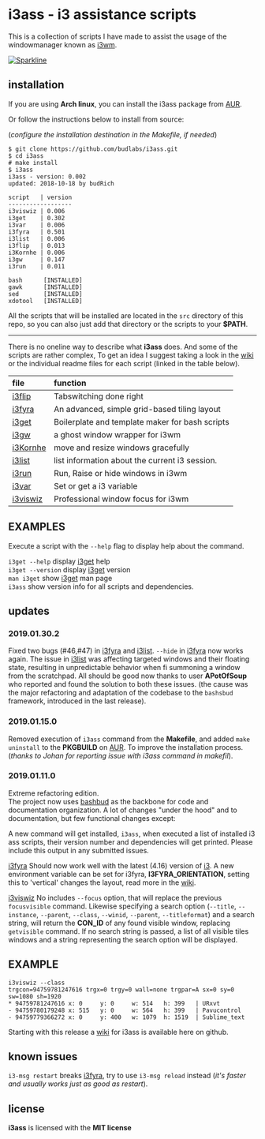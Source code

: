 # i3ass - i3 assistance scripts 

This is a collection of scripts I have made to assist the
usage of the windowmanager known as [i3wm].


[![Sparkline](https://stars.medv.io/budlabs/i3ass.svg)](https://stars.medv.io/budlabs/i3ass)



## installation

If you are using **Arch linux**, you can install the i3ass
package from [AUR].  

Or follow the instructions below to install from source:  

(*configure the installation destination in the Makefile,
if needed*)

``` text
$ git clone https://github.com/budlabs/i3ass.git
$ cd i3ass
# make install
$ i3ass
i3ass - version: 0.002
updated: 2018-10-18 by budRich

script   | version
------------------
i3viswiz | 0.006
i3get    | 0.302
i3var    | 0.006
i3fyra   | 0.501
i3list   | 0.006
i3flip   | 0.013
i3Kornhe | 0.006
i3gw     | 0.147
i3run    | 0.011

bash      [INSTALLED]
gawk      [INSTALLED]
sed       [INSTALLED]
xdotool   [INSTALLED]
```


All the scripts that will be installed are located in the
`src` directory of this repo, so you can also just add that
directory or the scripts to your **$PATH**.  

---

There is no oneline way to describe what **i3ass** does.
And some of the scripts are rather complex, To get an idea I
suggest taking a look in the [wiki] or the individual readme
files for each script (linked in the table below).

|**file**  |     **function**          |
|:---------|:--------------------------|
|[i3flip] | Tabswitching done right
|[i3fyra] | An advanced, simple grid-based tiling layout
|[i3get] | Boilerplate and template maker for bash scripts
|[i3gw] | a ghost window wrapper for i3wm
|[i3Kornhe] | move and resize windows gracefully
|[i3list] | list information about the current i3 session.
|[i3run] | Run, Raise or hide windows in i3wm
|[i3var] | Set or get a i3 variable
|[i3viswiz] | Professional window focus for i3wm

EXAMPLES
--------
Execute a script with the `--help` flag to display help
about the command.

`i3get --help` display [i3get] help  
`i3get --version` display [i3get] version  
`man i3get` show [i3get] man page  
`i3ass` show version info for all scripts and dependencies.
## updates

### 2019.01.30.2

Fixed two bugs (#46,#47) in [i3fyra] and [i3list]. `--hide`
in [i3fyra] now works again. The issue in [i3list] was
affecting targeted windows and their floating state, 
resulting in unpredictable behavior when  fi summoning a
window from the scratchpad.  All should be good now thanks
to user **APotOfSoup** who reported and found the solution
to both these issues. (the cause was the major refactoring
and adaptation of the codebase to the `bashsbud` framework,
introduced in the last release).

### 2019.01.15.0


Removed execution of `i3ass` command from the **Makefile**,
and added `make uninstall` to the **PKGBUILD** on [AUR]. To
improve the installation process. (*thanks to Johan for
reporting issue with i3ass command in makefil*).

### 2019.01.11.0


Extreme refactoring edition.  
The project now uses [bashbud] as the backbone for code and
documentation organization. A lot of changes "under the
hood" and to documentation, but few functional changes
except:  

A new command will get installed, `i3ass`, when executed a
list of installed i3 ass scripts, their version number and
dependencies will get printed. Please include this output in
any submitted issues.

[i3fyra] Should now work well with the latest (4.16)
version of [i3]. A new environment variable can be set for
i3fyra, **I3FYRA_ORIENTATION**, setting this to 'vertical'
changes the layout, read more in the [wiki].  

[i3viswiz] No includes `--focus` option, that will replace
the previous `focusvisible` command. Likewise specifying a
search option (`--title`, `--instance`, `--parent`,
`--class`, `--winid`, `--parent`, `--titleformat`) and a
search string, will return the **CON_ID** of any found
visible window, replacing `getvisible` command. If no search
string is passed, a list of all visible tiles windows and a
string representing the search option will be displayed.

EXAMPLE
-------


```text
i3viswiz --class
trgcon=94759781247616 trgx=0 trgy=0 wall=none trgpar=A sx=0 sy=0 sw=1080 sh=1920
* 94759781247616 x: 0     y: 0     w: 514   h: 399   | URxvt
- 94759780179248 x: 515   y: 0     w: 564   h: 399   | Pavucontrol
- 94759779366272 x: 0     y: 400   w: 1079  h: 1519  | Sublime_text
```


Starting with this release a [wiki] for i3ass is available
here on github.


## known issues

`i3-msg restart` breaks [i3fyra], try to use `i3-msg
reload` instead (*it's faster and usually works just as good
as restart*).

[wiki]: https://github.com/budlabs/i3ass/wiki
[i3flip]: https://github.com/budRich/i3ass/tree/dev/ass/i3flip
[i3fyra]: https://github.com/budRich/i3ass/tree/dev/ass/i3fyra
[i3gw]: https://github.com/budRich/i3ass/tree/dev/ass/i3gw
[i3Kornhe]: https://github.com/budRich/i3ass/tree/dev/ass/i3Kornhe
[i3list]: https://github.com/budRich/i3ass/tree/dev/ass/i3list
[i3get]: https://github.com/budRich/i3ass/tree/dev/ass/i3get
[i3run]: https://github.com/budRich/i3ass/tree/dev/ass/i3run
[i3var]: https://github.com/budRich/i3ass/tree/dev/ass/i3var
[i3viswiz]: https://github.com/budRich/i3ass/tree/dev/ass/i3viswiz
[Makefile]: https://github.com/budRich/i3ass/blob/master/Makefile
[install.sh]: https://github.com/budRich/i3ass/blob/master/install.sh
[i3add]: https://github.com/budRich/scripts/i3add/
[AUR]: https://aur.archlinux.org/packages/i3ass/
[i3]: https://i3wm.org/
[i3wm]: https://i3wm.org/
[bashbud]: https://github.com/budlabs/bashbud

## license

**i3ass** is licensed with the **MIT license**


